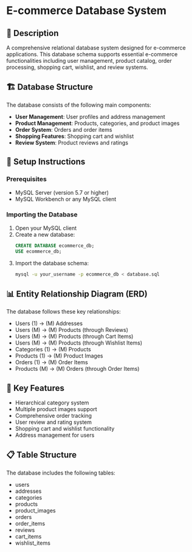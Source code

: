 # E-commerce Database System

## 📝 Description
A comprehensive relational database system designed for e-commerce applications. This database schema supports essential e-commerce functionalities including user management, product catalog, order processing, shopping cart, wishlist, and review systems.

## 🏗️ Database Structure
The database consists of the following main components:

- **User Management**: User profiles and address management
- **Product Management**: Products, categories, and product images
- **Order System**: Orders and order items
- **Shopping Features**: Shopping cart and wishlist
- **Review System**: Product reviews and ratings

## 🚀 Setup Instructions

### Prerequisites
- MySQL Server (version 5.7 or higher)
- MySQL Workbench or any MySQL client

### Importing the Database
1. Open your MySQL client
2. Create a new database:
   ```sql
   CREATE DATABASE ecommerce_db;
   USE ecommerce_db;
   ```
3. Import the database schema:
   ```bash
   mysql -u your_username -p ecommerce_db < database.sql
   ```

## 📊 Entity Relationship Diagram (ERD)
The database follows these key relationships:

- Users (1) → (M) Addresses
- Users (M) → (M) Products (through Reviews)
- Users (M) → (M) Products (through Cart Items)
- Users (M) → (M) Products (through Wishlist Items)
- Categories (1) → (M) Products
- Products (1) → (M) Product Images
- Orders (1) → (M) Order Items
- Products (M) → (M) Orders (through Order Items)

## 🔑 Key Features
- Hierarchical category system
- Multiple product images support
- Comprehensive order tracking
- User review and rating system
- Shopping cart and wishlist functionality
- Address management for users

## 📋 Table Structure
The database includes the following tables:
- users
- addresses
- categories
- products
- product_images
- orders
- order_items
- reviews
- cart_items
- wishlist_items

